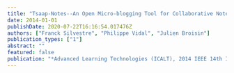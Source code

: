 ```yaml
---
title: "Tsaap-Notes--An Open Micro-blogging Tool for Collaborative Notetaking during Face-to-Face Lectures"
date: 2014-01-01
publishDate: 2020-07-22T16:16:54.017476Z
authors: ["Franck Silvestre", "Philippe Vidal", "Julien Broisin"]
publication_types: ["1"]
abstract: ""
featured: false
publication: "*Advanced Learning Technologies (ICALT), 2014 IEEE 14th International Conference on*"
---
```


